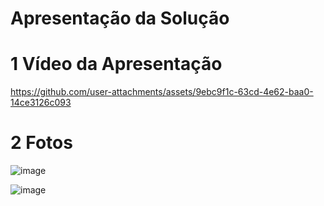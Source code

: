 # Apresentação da Solução

# 1 Vídeo da Apresentação

https://github.com/user-attachments/assets/9ebc9f1c-63cd-4e62-baa0-14ce3126c093

# 2 Fotos

![image](https://github.com/user-attachments/assets/34d29819-73ef-467f-aaa3-9748f913e574)

![image](https://github.com/user-attachments/assets/9c9548b0-1e47-4c36-b820-e9a080ff4739)

